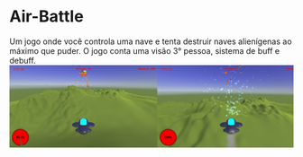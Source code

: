 # Air-Battle
Um jogo onde você controla uma nave e tenta destruir
naves alienígenas ao máximo que puder. 
O jogo conta
uma visão 3° pessoa, sistema de buff e debuff.
<img src="Air Battle.png">
